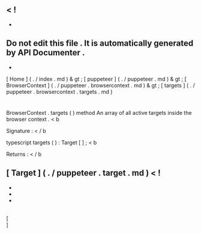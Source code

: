 <
!
-
-
Do
not
edit
this
file
.
It
is
automatically
generated
by
API
Documenter
.
-
-
>
[
Home
]
(
.
/
index
.
md
)
&
gt
;
[
puppeteer
]
(
.
/
puppeteer
.
md
)
&
gt
;
[
BrowserContext
]
(
.
/
puppeteer
.
browsercontext
.
md
)
&
gt
;
[
targets
]
(
.
/
puppeteer
.
browsercontext
.
targets
.
md
)
#
#
BrowserContext
.
targets
(
)
method
An
array
of
all
active
targets
inside
the
browser
context
.
<
b
>
Signature
:
<
/
b
>
typescript
targets
(
)
:
Target
[
]
;
<
b
>
Returns
:
<
/
b
>
[
Target
]
(
.
/
puppeteer
.
target
.
md
)
<
!
-
-
-
-
>
\
[
\
]
